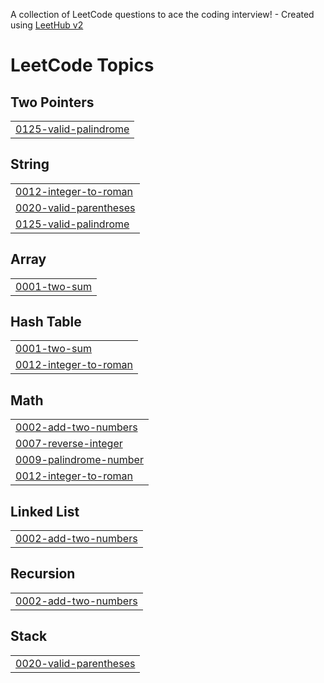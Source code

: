 A collection of LeetCode questions to ace the coding interview! - Created using [LeetHub v2](https://github.com/arunbhardwaj/LeetHub-2.0)
<!---LeetCode Topics Start-->
# LeetCode Topics
## Two Pointers
|  |
| ------- |
| [0125-valid-palindrome](https://github.com/Sobika36/Practice/tree/master/0125-valid-palindrome) |
## String
|  |
| ------- |
| [0012-integer-to-roman](https://github.com/Sobika36/Practice/tree/master/0012-integer-to-roman) |
| [0020-valid-parentheses](https://github.com/Sobika36/Practice/tree/master/0020-valid-parentheses) |
| [0125-valid-palindrome](https://github.com/Sobika36/Practice/tree/master/0125-valid-palindrome) |
## Array
|  |
| ------- |
| [0001-two-sum](https://github.com/Sobika36/Practice/tree/master/0001-two-sum) |
## Hash Table
|  |
| ------- |
| [0001-two-sum](https://github.com/Sobika36/Practice/tree/master/0001-two-sum) |
| [0012-integer-to-roman](https://github.com/Sobika36/Practice/tree/master/0012-integer-to-roman) |
## Math
|  |
| ------- |
| [0002-add-two-numbers](https://github.com/Sobika36/Practice/tree/master/0002-add-two-numbers) |
| [0007-reverse-integer](https://github.com/Sobika36/Practice/tree/master/0007-reverse-integer) |
| [0009-palindrome-number](https://github.com/Sobika36/Practice/tree/master/0009-palindrome-number) |
| [0012-integer-to-roman](https://github.com/Sobika36/Practice/tree/master/0012-integer-to-roman) |
## Linked List
|  |
| ------- |
| [0002-add-two-numbers](https://github.com/Sobika36/Practice/tree/master/0002-add-two-numbers) |
## Recursion
|  |
| ------- |
| [0002-add-two-numbers](https://github.com/Sobika36/Practice/tree/master/0002-add-two-numbers) |
## Stack
|  |
| ------- |
| [0020-valid-parentheses](https://github.com/Sobika36/Practice/tree/master/0020-valid-parentheses) |
<!---LeetCode Topics End-->